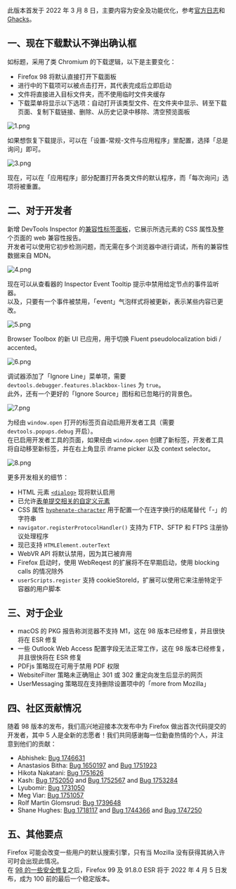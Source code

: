 此版本首发于 2022 年 3 月 8 日，主要内容为安全及功能优化，参考[官方日志](https://www.mozilla.org/en-US/firefox/98.0/releasenotes/)和 [Ghacks](https://www.ghacks.net/2022/03/08/mozilla-firefox-98-0-here-is-what-is-new/)。

## 一、现在下载默认不弹出确认框

如标题，采用了类 Chromium 的下载逻辑，以下是主要变化：

+ Firefox 98 将默认直接打开下载面板
+ 进行中的下载项可以被点击打开，其代表完成后立即启动
+ 文件将直接进入目标文件夹，而不使用临时文件夹缓存
+ 下载菜单将显示以下选项：自动打开该类型文件、在文件夹中显示、转至下载页面、复制下载链接、删除、从历史记录中移除、清空预览面板

![1.png](https://s2.loli.net/2022/03/09/CM9VtYBxjrFQTKg.png)

如果想恢复下载提示，可以在「设置-常规-文件与应用程序」里配置，选择「总是询问」即可。

![3.png](https://s2.loli.net/2022/03/11/iAjveSqsf3Yr9LJ.png)

现在，可以在「应用程序」部分配置打开各类文件的默认程序，而「每次询问」选项将被重置。

## 二、对于开发者

新增 DevTools Inspector 的[兼容性标签面板](https://firefox-source-docs.mozilla.org/devtools-user/page_inspector/ui_tour/index.html#compatibility-view)，它展示所选元素的 CSS 属性及整个页面的 web 兼容性报告。  
开发者可以使用它初步检测问题，而无需在多个浏览器中进行调试，所有的兼容性数据来自 MDN。

![4.png](https://s2.loli.net/2022/03/11/SI8JK6W2VCEyjde.png)

现在可以从查看器的 Inspector Event Tooltip 提示中禁用给定节点的事件监听器。  
以及，只要有一个事件被禁用，「event」气泡样式将被更新，表示某些内容已更改。

![5.png](https://s2.loli.net/2022/03/11/psIWZM5HOSyQ3Uu.png)

Browser Toolbox 的新 UI 已应用，用于切换 Fluent pseudolocalization bidi / accented。

![6.png](https://s2.loli.net/2022/03/11/dlej1kZgDmzMc3u.png)

调试器添加了「Ignore Line」菜单项，需要 `devtools.debugger.features.blackbox-lines` 为 `true`。  
此外，还有一个更好的「Ignore Source」图标和已忽略行的背景色。

![7.png](https://s2.loli.net/2022/03/11/JD9dEQIwtqCzl3h.png)

为经由 `window.open` 打开的标签页自动启用开发者工具（需要 `devtools.popups.debug` 开启）。  
在已启用开发者工具的页面，如果经由 `window.open` 创建了新标签，开发者工具将自动移至新标签，并在右上角显示 iframe picker 以及 context selector。

![8.png](https://s2.loli.net/2022/03/11/5Yv1ACbNhQ92cmn.png)

更多开发相关的细节：

+ HTML 元素 [`<dialog>`](https://developer.mozilla.org/en-US/docs/Web/HTML/Element/dialog) 现将默认启用
+ 已允许[表单提交相关的自定义元素](https://html.spec.whatwg.org/#custom-elements)
+ CSS 属性 [`hyphenate-character`](https://developer.mozilla.org/en-US/docs/Web/CSS/hyphenate-character) 用于配置一个在连字换行的结尾替代「-」的字符串
+ `navigator.registerProtocolHandler()` 支持为 FTP、SFTP 和 FTPS 注册协议处理程序
+ 现已支持 `HTMLElement.outerText`
+ WebVR API 将默认禁用，因为其已被弃用
+ Firefox 启动时，使用 WebReqest 的扩展将不在早期启动，使用 blocking calls 的情况除外
+ `userScripts.register` 支持 cookieStoreId，扩展可以使用它来注册特定于容器的用户脚本

## 三、对于企业

+ macOS 的 PKG 报告称浏览器不支持 M1，这在 98 版本已经修复，并且很快将在 ESR 修复
+ 一些 Outlook Web Access 配置字段无法正常工作，这在 98 版本已经修复，并且很快将在 ESR 修复
+ PDFjs 策略现在可用于禁用 PDF 权限
+ WebsiteFilter 策略未正确阻止 301 或 302 重定向发生后显示的网页
+ UserMessaging 策略现在支持删除设置项中的「more from Mozilla」

## 四、社区贡献情况

随着 98 版本的发布，我们高兴地迎接本次发布中为 Firefox 做出首次代码提交的开发者，其中 5 人是全新的志愿者！我们共同感谢每一位勤奋热情的个人，并注意到他们的贡献：

- Abhishek: [Bug 1746631](https://bugzilla.mozilla.org/show_bug.cgi?id=1746631)
- Anastasios Bitha: [Bug 1650197](https://bugzilla.mozilla.org/show_bug.cgi?id=1650197) and [Bug 1751923](https://bugzilla.mozilla.org/show_bug.cgi?id=1751923)
- Hikota Nakatani: [Bug 1751626](https://bugzilla.mozilla.org/show_bug.cgi?id=1751626)
- Kash: [Bug 1752050](https://bugzilla.mozilla.org/show_bug.cgi?id=1752050) and [Bug 1752567](https://bugzilla.mozilla.org/show_bug.cgi?id=1752567) and [Bug 1753284](https://bugzilla.mozilla.org/show_bug.cgi?id=1753284)
- Lyubomir: [Bug 1731050](https://bugzilla.mozilla.org/show_bug.cgi?id=1731050)
- Meg Viar: [Bug 1751057](https://bugzilla.mozilla.org/show_bug.cgi?id=1751057)
- Rolf Martin Glomsrud: [Bug 1739648](https://bugzilla.mozilla.org/show_bug.cgi?id=1739648)
- Shane Hughes: [Bug 1718117](https://bugzilla.mozilla.org/show_bug.cgi?id=1718117) and [Bug 1744366](https://bugzilla.mozilla.org/show_bug.cgi?id=1744366) and [Bug 1747250](https://bugzilla.mozilla.org/show_bug.cgi?id=1747250)

## 五、其他要点

Firefox 可能会改变一些用户的默认搜索引擎，只有当 Mozilla 没有获得其纳入许可时会出现此情况。  
在 [98 的一些安全修复](https://www.mozilla.org/en-US/security/advisories/mfsa2022-10/)之后，Firefox 99 及 91.8.0 ESR 将于 2022 年 4 月 5 日发布，成为 100 前的最后一个稳定版本。